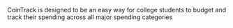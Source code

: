 CoinTrack is designed to be an easy way for college students to budget and track their spending across all major spending categories
